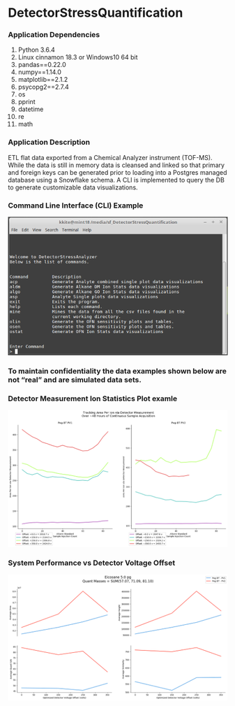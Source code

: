 # DetectorStressQuantification

### Application Dependencies
1. Python 3.6.4
1. Linux cinnamon 18.3 or Windows10 64 bit
1. pandas==0.22.0
1. numpy==1.14.0
1. matplotlib==2.1.2
1. psycopg2==2.7.4
1. os
1. pprint
1. datetime
1. re
1. math

### Application Description
ETL flat data exported from a Chemical Analyzer instrument (TOF-MS).  While the data is still in memory data is cleansed and linked so that primary and foreign keys can be generated prior to loading into a Postgres managed database using a Snowflake schema.  A CLI is implemented to query the DB to generate customizable data visualizations.

### Command Line Interface (CLI) Example
![CLI](https://github.com/kitestring/DetectorStressQuantification/blob/master/ExampleOutput/CLI_Example.png)

### To maintain confidentiality the data examples shown below are not “real” and are simulated data sets.

### Detector Measurement Ion Statistics Plot examle
![Data Set #1 Example](https://github.com/kitestring/DetectorStressQuantification/blob/master/ExampleOutput/DM_API_Analysis_Upgraded.png)

### System Performance vs Detector Voltage Offset
![Data Set #2 Example](https://github.com/kitestring/DetectorStressQuantification/blob/master/ExampleOutput/Eicosane_5_0pg_plots.png)
